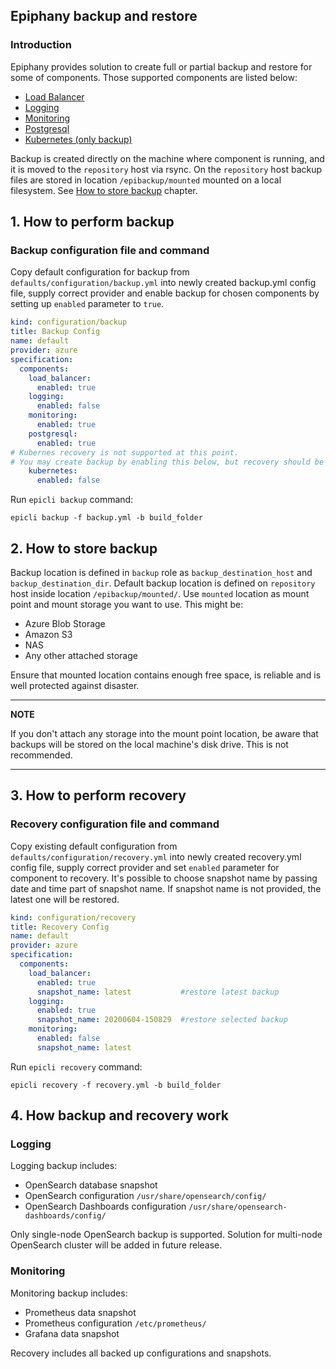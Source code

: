 ## Epiphany backup and restore

### Introduction

Epiphany provides solution to create full or partial backup and restore for some of components. Those supported components are listed below:

- [Load Balancer](#load-balancer)
- [Logging](#logging)
- [Monitoring](#monitoring)
- [Postgresql](#postgresql)
- [Kubernetes (only backup)](#kubernetes)

Backup is created directly on the machine where component is running, and it is moved to the ``repository`` host via
rsync. On the ``repository`` host backup files are stored in location ``/epibackup/mounted`` mounted on a local
filesystem. See [How to store backup](#2-how-to-store-backup) chapter.

## 1. How to perform backup

### Backup configuration file and command

Copy default configuration for backup from ``defaults/configuration/backup.yml`` into newly created backup.yml config
file, supply correct provider and enable backup for chosen components by setting up ``enabled`` parameter to ``true``.

```yaml
kind: configuration/backup
title: Backup Config
name: default
provider: azure
specification:
  components:
    load_balancer:
      enabled: true
    logging:
      enabled: false
    monitoring:
      enabled: true
    postgresql:
      enabled: true
# Kubernes recovery is not supported at this point.
# You may create backup by enabling this below, but recovery should be done manually according to Kubernetes documentation.
    kubernetes:
      enabled: false
```

Run ``epicli backup`` command:

```shell
epicli backup -f backup.yml -b build_folder
```

## 2. How to store backup

Backup location is defined in ``backup`` role as ``backup_destination_host`` and ``backup_destination_dir``. Default
backup location is defined on ``repository`` host inside location ``/epibackup/mounted/``. Use ``mounted`` location as mount
point and mount storage you want to use. This might be:

- Azure Blob Storage
- Amazon S3
- NAS
- Any other attached storage

Ensure that mounted location contains enough free space, is reliable and is well protected against disaster.

---
**NOTE**

If you don't attach any storage into the mount point location, be aware that backups will be stored on the local
machine's disk drive. This is not recommended.

---

## 3. How to perform recovery

### Recovery configuration file and command

Copy existing default configuration from ``defaults/configuration/recovery.yml`` into newly created recovery.yml config
file, supply correct provider and set ``enabled`` parameter for component to recovery. It's possible to choose snapshot
name by passing date and time part of snapshot name. If snapshot name is not provided, the latest one will be restored.

```yaml
kind: configuration/recovery
title: Recovery Config
name: default
provider: azure
specification:
  components:
    load_balancer:
      enabled: true
      snapshot_name: latest           #restore latest backup
    logging:
      enabled: true
      snapshot_name: 20200604-150829  #restore selected backup
    monitoring:
      enabled: false
      snapshot_name: latest
```

Run ``epicli recovery`` command:

```shell
epicli recovery -f recovery.yml -b build_folder
```

## 4. How backup and recovery work

### Logging

Logging backup includes:

- OpenSearch database snapshot
- OpenSearch configuration ``/usr/share/opensearch/config/``
- OpenSearch Dashboards configuration ``/usr/share/opensearch-dashboards/config/``

Only single-node OpenSearch backup is supported. Solution for multi-node OpenSearch cluster will be added in
future release.

### Monitoring

Monitoring backup includes:

- Prometheus data snapshot
- Prometheus configuration ``/etc/prometheus/``
- Grafana data snapshot

Recovery includes all backed up configurations and snapshots.
